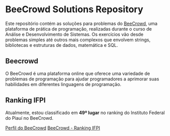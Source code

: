 # BeeCrowd Solutions Repository

Este repositório contém as soluções para problemas do [BeeCrowd](https://www.beecrowd.com.br), uma plataforma de prática de programação, realizadas durante o curso de Análise e Desenvolvimento de Sistemas. Os exercícios vão desde problemas simples até outros mais complexos que envolvem strings, bibliotecas e estruturas de dados, matemática e SQL.

## Beecrowd

O BeeCrowd é uma plataforma online que oferece uma variedade de problemas de programação para ajudar programadores a aprimorar suas habilidades em diferentes linguagens de programação.

## Ranking IFPI

Atualmente, estou classificado em **49º lugar** no ranking do Instituto Federal do Piauí no BeeCrowd.


[Perfil do BeeCrowd](https://judge.beecrowd.com/pt/profile/641083)
[BeeCrowd - Ranking IFPI](https://judge.beecrowd.com/pt/users/university/ifpi-geral?page=2)